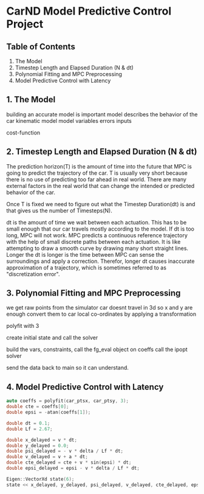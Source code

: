 # CarND Model Predictive Control Project

## Table of Contents
1. The Model
2. Timestep Length and Elapsed Duration (N & dt)
3. Polynomial Fitting and MPC Preprocessing
4. Model Predictive Control with Latency


## 1. The Model

building an accurate model is important
model describes the behavior of the car
kinematic model
model variables
errors
inputs

cost-function

## 2. Timestep Length and Elapsed Duration (N & dt)

The prediction horizon(T) is the amount of time into the future that MPC is going to predict
the trajectory of the car. T is usually very short because there is no use of
predicting too far ahead in real world. There are many external factors in the
real world that can change the intended or predicted behavior of the car.

Once T is fixed we need to figure out what the Timestep Duration(dt) is and
that gives us the number of Timesteps(N).

dt is the amount of time we wait between each actuation. This has to be small
enough that our car travels mostly according to the model. If dt is too long,
MPC will not work. MPC predicts a continuous reference trajectory with the help
of small discrete paths between each actuation. It is like attempting to draw a
smooth curve by drawing many short straight lines. Longer the dt is longer is
the time between MPC can sense the surroundings and apply a correction.
Therefor, longer dt causes inaccurate approximation of a trajectory, which is
sometimes referred to as "discretization error".


## 3. Polynomial Fitting and MPC Preprocessing

we get raw points from the simulator
car doesnt travel in 3d so x and y are enough
convert them to car local co-ordinates by applying a transformation

polyfit with 3

create initial state and call the solver

build the vars, constraints, call the fg_eval object on coeffs
call the ipopt solver


send the data back to main so it can understand.

## 4. Model Predictive Control with Latency

```cpp
auto coeffs = polyfit(car_ptsx, car_ptsy, 3);
double cte = coeffs[0];
double epsi = -atan(coeffs[1]);

double dt = 0.1;
double Lf = 2.67;

double x_delayed = v * dt;
double y_delayed = 0.0;
double psi_delayed = - v * delta / Lf * dt;
double v_delayed = v + a * dt;
double cte_delayed = cte + v * sin(epsi) * dt;
double epsi_delayed = epsi - v * delta / Lf * dt;

Eigen::VectorXd state(6);
state << x_delayed, y_delayed, psi_delayed, v_delayed, cte_delayed, epsi_delayed;
```
